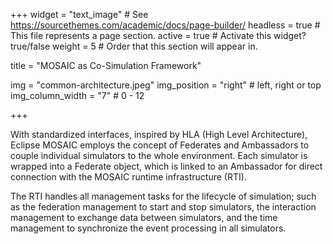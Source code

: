 +++
widget = "text_image"  # See https://sourcethemes.com/academic/docs/page-builder/
headless = true  # This file represents a page section.
active = true  # Activate this widget? true/false
weight = 5  # Order that this section will appear in.

title = "MOSAIC as Co-Simulation Framework"

img = "common-architecture.jpeg"
img_position = "right" # left, right or top
img_column_width = "7" # 0 - 12

+++

With standardized interfaces, inspired by HLA (High Level Architecture), Eclipse MOSAIC employs the concept of Federates
and Ambassadors to couple individual simulators to the whole environment. Each simulator is wrapped into a Federate
object, which is linked to an Ambassador for direct connection with the MOSAIC runtime infrastructure (RTI).

The RTI handles all management tasks for the lifecycle of simulation; such as the federation management to start and
stop simulators, the interaction management to exchange data between simulators, and the time management to synchronize
the event processing in all simulators.
